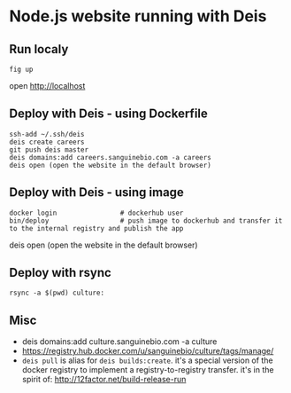 # Node.js website running with Deis

## Run localy

    fig up

open [http://localhost](http://localhost)

## Deploy with Deis - using Dockerfile

    ssh-add ~/.ssh/deis
    deis create careers
    git push deis master
    deis domains:add careers.sanguinebio.com -a careers
    deis open (open the website in the default browser)

## Deploy with Deis - using image

    docker login                # dockerhub user
    bin/deploy                  # push image to dockerhub and transfer it to the internal registry and publish the app

deis open (open the website in the default browser)


## Deploy with rsync

    rsync -a $(pwd) culture:

## Misc

* deis domains:add culture.sanguinebio.com -a culture
* https://registry.hub.docker.com/u/sanguinebio/culture/tags/manage/
* `deis pull` is alias for `deis builds:create`. it's a special version of the docker registry to implement a registry-to-registry transfer. it's in the spirit of: http://12factor.net/build-release-run
